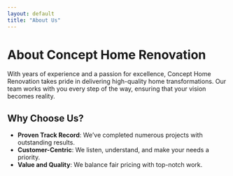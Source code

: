 ```yaml
---
layout: default
title: "About Us"
---
```


# About Concept Home Renovation

With years of experience and a passion for excellence, Concept Home Renovation takes pride in delivering high-quality home transformations. Our team works with you every step of the way, ensuring that your vision becomes reality.

## Why Choose Us?
- **Proven Track Record**: We’ve completed numerous projects with outstanding results.
- **Customer-Centric**: We listen, understand, and make your needs a priority.
- **Value and Quality**: We balance fair pricing with top-notch work.
